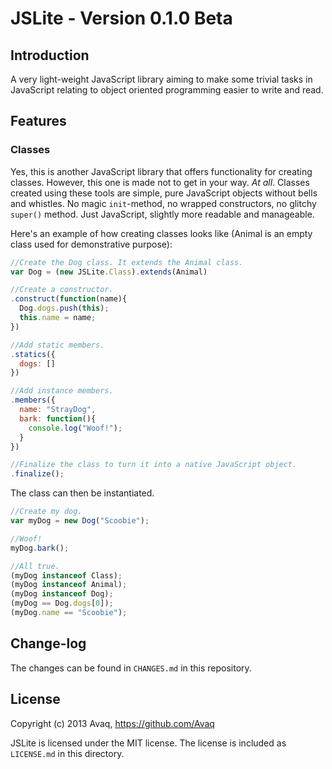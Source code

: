 # JSLite - Version 0.1.0 Beta

## Introduction

A very light-weight JavaScript library aiming to make some trivial tasks in JavaScript
relating to object oriented programming easier to write and read.

## Features

### Classes

Yes, this is another JavaScript library that offers functionality for creating classes.
However, this one is made not to get in your way. *At all*. Classes created using these
tools are simple, pure JavaScript objects without bells and whistles. No magic 
`init`-method, no wrapped constructors, no glitchy `super()` method. Just JavaScript,
slightly more readable and manageable.

Here's an example of how creating classes looks like (Animal is an empty class used for
demonstrative purpose):

```js
//Create the Dog class. It extends the Animal class.
var Dog = (new JSLite.Class).extends(Animal)

//Create a constructor.
.construct(function(name){
  Dog.dogs.push(this);
  this.name = name;
})

//Add static members.
.statics({
  dogs: []
})

//Add instance members.
.members({
  name: "StrayDog",
  bark: function(){
    console.log("Woof!");
  }
})

//Finalize the class to turn it into a native JavaScript object.
.finalize();
```

The class can then be instantiated.

```js
//Create my dog.
var myDog = new Dog("Scoobie");

//Woof!
myDog.bark();

//All true.
(myDog instanceof Class);
(myDog instanceof Animal);
(myDog instanceof Dog);
(myDog == Dog.dogs[0]);
(myDog.name == "Scoobie");

```

## Change-log

The changes can be found in `CHANGES.md` in this repository.

## License

Copyright (c) 2013 Avaq, https://github.com/Avaq

JSLite is licensed under the MIT license. The license is included as `LICENSE.md` in this
directory.
